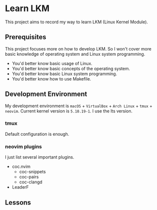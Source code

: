# Learn LKM
This project aims to record my way to learn LKM (Linux Kernel Module).

## Prerequisites
This project focuses more on how to develop LKM. So I won't cover more basic knowledge of operating system and Linux system programming.
* You'd better know basic usage of Linux.
* You'd better know basic concepts of the operating system.
* You'd better know basic Linux system programming.
* You'd better know how to use Makefile.

## Development Environment
My development environment is `macOS` + `VirtualBox` + `Arch Linux` + `tmux` + `neovim`.
Current kernel version is `5.10.19-1`. I use the lts version.
### tmux
Default configuration is enough.
### neovim plugins
I just list several important plugins.
* coc.nvim
  - coc-snippets
  - coc-pairs
  - coc-clangd
* LeaderF

## Lessons
